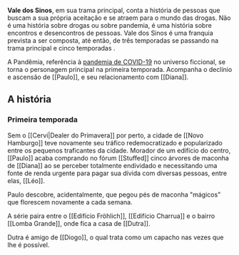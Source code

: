 **Vale dos Sinos**, em sua trama principal, conta a história de pessoas que buscam a sua própria aceitação e se atraem para o mundo das drogas. Não é uma história sobre drogas ou sobre pandemia, é uma história sobre encontros e desencontros de pessoas. Vale dos Sinos é uma franquia prevista a ser composta, até então, de três temporadas se passando na trama principal e cinco temporadas .

A Pandêmia, referência à [pandemia de COVID-19](https://pt.wikipedia.org/wiki/Pandemia_de_COVID-19) no universo ficcional, se torna o personagem principal na primeira temporada. Acompanha o declínio e ascensão de [[Paulo]], e seu relacionamento com [[Diana]].

## A história

### Primeira temporada

Sem o [[Cervi|Dealer do Primavera]] por perto, a cidade de [[Novo Hamburgo]] teve novamente seu tráfico redemocratizado e popularizado entre os pequenos traficantes da cidade. Morador de um edifício do centro, [[Paulo]] acaba comprando no fórum [[Stuffed]] cinco árvores de maconha de [[Diana]] ao se perceber totalmente endividado e necessitando uma fonte de renda urgente para pagar sua dívida com diversas pessoas, entre elas, [[Léo]].

Paulo descobre, acidentalmente, que pegou pés de maconha "mágicos" que florescem novamente a cada semana. 

A série paira entre o [[Edifício Fröhlich]], [[Edifício Charrua]] e o bairro [[Lomba Grande]], onde fica a casa de [[Dutra]].

Dutra é amigo de [[Diogo]], o qual trata como um capacho nas vezes que lhe é possível.